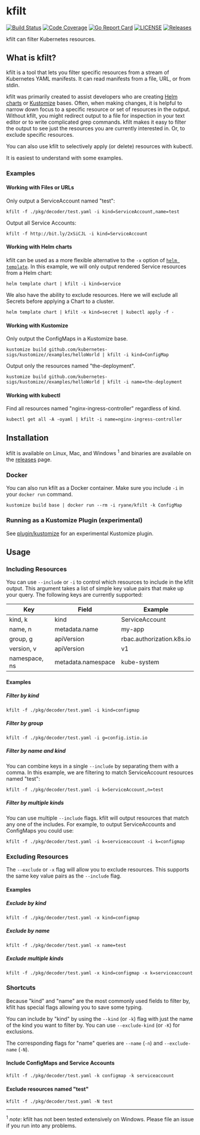 # kfilt

[![Build Status](https://travis-ci.org/ryane/kfilt.svg?branch=master)](https://travis-ci.org/ryane/kfilt)
[![Code Coverage](https://codecov.io/gh/ryane/kfilt/branch/master/graph/badge.svg)](https://codecov.io/gh/ryane/kfilt)
[![Go Report Card](https://goreportcard.com/badge/ryane/kfilt)](https://goreportcard.com/report/ryane/kfilt)
[![LICENSE](https://img.shields.io/github/license/ryane/kfilt.svg)](https://github.com/ryane/kfilt/blob/master/LICENSE)
[![Releases](https://img.shields.io/github/release-pre/ryane/kfilt.svg)](https://github.com/ryane/kfilt/releases)

kfilt can filter Kubernetes resources.

## What is kfilt?

kfilt is a tool that lets you filter specific resources from a stream of Kubernetes YAML manifests. It can read manifests from a file, URL, or from stdin.

kfilt was primarily created to assist developers who are creating [Helm charts](https://helm.sh/docs/developing_charts/) or [Kustomize](https://github.com/kubernetes-sigs/kustomize) bases. Often, when making changes, it is helpful to narrow down focus to a specific resource or set of resources in the output. Without kfilt, you might redirect output to a file for inspection in your text editor or to write complicated grep commands. kfilt makes it easy to filter the output to see just the resources you are currently interested in. Or, to exclude specific resources.

You can also use kfilt to selectively apply (or delete) resources with kubectl.

It is easiest to understand with some examples.

### Examples

#### Working with Files or URLs

Only output a ServiceAccount named "test":

```
kfilt -f ./pkg/decoder/test.yaml -i kind=ServiceAccount,name=test
```

Output all Service Accounts:

```
kfilt -f http://bit.ly/2xSiCJL -i kind=ServiceAccount
```

#### Working with Helm charts

kfilt can be used as a more flexible alternative to the `-x` option of [`helm template`](https://helm.sh/docs/helm/#helm-template). In this example, we will only output rendered Service resources from a Helm chart:

```
helm template chart | kfilt -i kind=service
```

We also have the ability to exclude resources. Here we will exclude all Secrets before applying a Chart to a cluster.

```
helm template chart | kfilt -x kind=secret | kubectl apply -f -
```

#### Working with Kustomize

Only output the ConfigMaps in a Kustomize base.

```
kustomize build github.com/kubernetes-sigs/kustomize//examples/helloWorld | kfilt -i kind=ConfigMap
```

Output only the resources named "the-deployment".

```
kustomize build github.com/kubernetes-sigs/kustomize//examples/helloWorld | kfilt -i name=the-deployment
```

#### Working with kubectl

Find all resources named "nginx-ingress-controller" regardless of kind.

```
kubectl get all -A -oyaml | kfilt -i name=nginx-ingress-controller
```

## Installation

kfilt is available on Linux, Mac, and Windows <sup>1</sup> and binaries are available on the [releases](https://github.com/ryane/kfilt/releases) page.

### Docker

You can also run kfilt as a Docker container. Make sure you include `-i` in your `docker run` command.

```
kustomize build base | docker run --rm -i ryane/kfilt -k ConfigMap
```

### Running as a Kustomize Plugin (experimental)

See [plugin/kustomize](./plugin/kustomize) for an experimental Kustomize plugin.

## Usage

### Including Resources

You can use `--include` or `-i` to control which resources to include in the kfilt output. This argument takes a list of simple key value pairs that make up your query. The following keys are currently supported:

| Key           | Field              | Example                   |
|---------------|--------------------|---------------------------|
| kind, k       | kind               | ServiceAccount            |
| name, n       | metadata.name      | my-app                    |
| group, g      | apiVersion         | rbac.authorization.k8s.io |
| version, v    | apiVersion         | v1                        |
| namespace, ns | metadata.namespace | kube-system               |

#### Examples

##### Filter by kind

```
kfilt -f ./pkg/decoder/test.yaml -i kind=configmap
```

##### Filter by group

```
kfilt -f ./pkg/decoder/test.yaml -i g=config.istio.io
```

##### Filter by name and kind

You can combine keys in a single `--include` by separating them with a comma. In this example, we are filtering to match ServiceAccount resources named "test":

```
kfilt -f ./pkg/decoder/test.yaml -i k=ServiceAccount,n=test
```

##### Filter by multiple kinds

You can use multiple `--include` flags. kfilt will output resources that match any one of the includes. For example, to output ServiceAccounts and ConfigMaps you could use:

```
kfilt -f ./pkg/decoder/test.yaml -i k=serviceaccount -i k=configmap
```

### Excluding Resources

The `--exclude` or `-x` flag will allow you to exclude resources. This supports the same key value pairs as the `--include` flag.

#### Examples

##### Exclude by kind

```
kfilt -f ./pkg/decoder/test.yaml -x kind=configmap
```

##### Exclude by name

```
kfilt -f ./pkg/decoder/test.yaml -x name=test
```

##### Exclude multiple kinds

```
kfilt -f ./pkg/decoder/test.yaml -x kind=configmap -x k=serviceaccount
```

### Shortcuts

Because "kind" and "name" are the most commonly used fields to filter by, kfilt has special flags allowing you to save some typing.

You can include by "kind" by using the `--kind` (or `-k`) flag with just the name of the kind you want to filter by. You can use `--exclude-kind` (or `-K`) for exclusions.

The corresponding flags for "name" queries are `--name` (`-n`) and `--exclude-name` (`-N`).

#### Include ConfigMaps and Service Accounts

```
kfilt -f ./pkg/decoder/test.yaml -k configmap -k serviceaccount
```

#### Exclude resources named "test"

```
kfilt -f ./pkg/decoder/test.yaml -N test
```

---

<sup>1</sup> *note*: kfilt has not been tested extensively on Windows. Please file an issue if you run into any problems.
